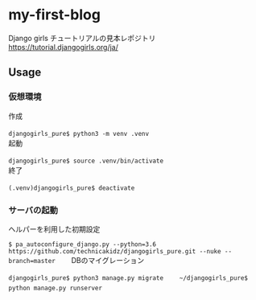 # my-first-blog
Django girls チュートリアルの見本レポジトリ https://tutorial.djangogirls.org/ja/

## Usage
### 仮想環境
作成  

`djangogirls_pure$ python3 -m venv .venv`　　  
起動　　

`djangogirls_pure$ source .venv/bin/activate`　　  
終了　　

`(.venv)djangogirls_pure$ deactivate`　　  
### サーバの起動
ヘルパーを利用した初期設定　　  

`$ pa_autoconfigure_django.py --python=3.6 https://github.com/technicakidz/djangogirls_pure.git --nuke --branch=master`　　
DBのマイグレーション　　

`djangogirls_pure$ python3 manage.py migrate`　　
`~/djangogirls_pure$ python manage.py runserver`　　
